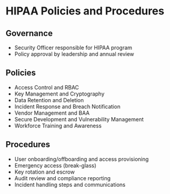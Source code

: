 # HIPAA Policies and Procedures

## Governance
- Security Officer responsible for HIPAA program
- Policy approval by leadership and annual review

## Policies
- Access Control and RBAC
- Key Management and Cryptography
- Data Retention and Deletion
- Incident Response and Breach Notification
- Vendor Management and BAA
- Secure Development and Vulnerability Management
- Workforce Training and Awareness

## Procedures
- User onboarding/offboarding and access provisioning
- Emergency access (break-glass)
- Key rotation and escrow
- Audit review and compliance reporting
- Incident handling steps and communications

